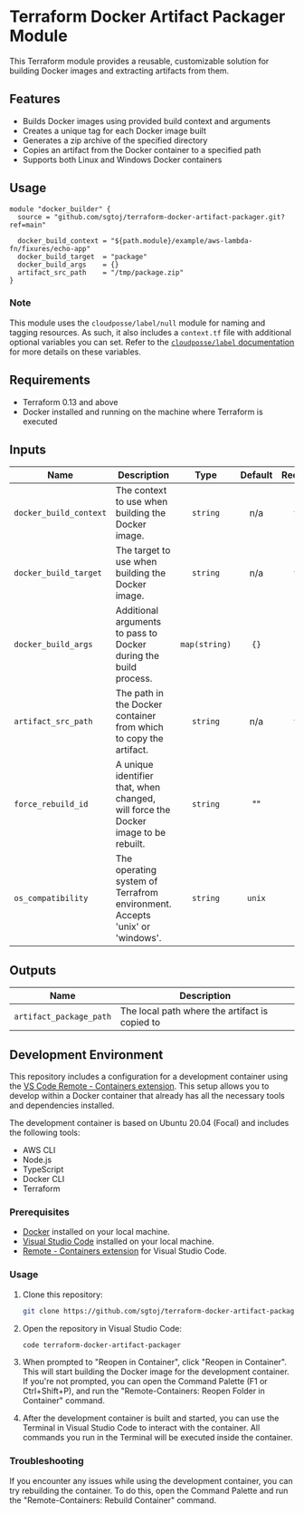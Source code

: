# Terraform Docker Artifact Packager Module

This Terraform module provides a reusable, customizable solution for building
Docker images and extracting artifacts from them.

## Features

- Builds Docker images using provided build context and arguments
- Creates a unique tag for each Docker image built
- Generates a zip archive of the specified directory
- Copies an artifact from the Docker container to a specified path
- Supports both Linux and Windows Docker containers

## Usage

```hcl
module "docker_builder" {
  source = "github.com/sgtoj/terraform-docker-artifact-packager.git?ref=main"

  docker_build_context = "${path.module}/example/aws-lambda-fn/fixures/echo-app"
  docker_build_target  = "package"
  docker_build_args    = {}
  artifact_src_path    = "/tmp/package.zip"
}
```

### Note

This module uses the `cloudposse/label/null` module for naming and tagging
resources. As such, it also includes a `context.tf` file with additional
optional variables you can set. Refer to the [`cloudposse/label` documentation](https://registry.terraform.io/modules/cloudposse/label/null/latest)
for more details on these variables.

## Requirements

- Terraform 0.13 and above
- Docker installed and running on the machine where Terraform is executed

## Inputs

| Name                   | Description                                                                        | Type          | Default | Required |
|------------------------|------------------------------------------------------------------------------------|:-------------:|:-------:|:--------:|
| `docker_build_context` | The context to use when building the Docker image.                                 | `string`      | n/a     | yes      |
| `docker_build_target`  | The target to use when building the Docker image.                                  | `string`      | n/a     | yes      |
| `docker_build_args`    | Additional arguments to pass to Docker during the build process.                   | `map(string)` | `{}`    | no       |
| `artifact_src_path`    | The path in the Docker container from which to copy the artifact.                  | `string`      | n/a     | yes      |
| `force_rebuild_id`     | A unique identifier that, when changed, will force the Docker image to be rebuilt. | `string`      | ""      | no       |
| `os_compatibility`     | The operating system of Terrafrom environment. Accepts 'unix' or 'windows'.        | `string`      | `unix`  | no       |

## Outputs

| Name                    | Description                                    |
|-------------------------|------------------------------------------------|
| `artifact_package_path` | The local path where the artifact is copied to |

## Development Environment

This repository includes a configuration for a development container using the
[VS Code Remote - Containers extension](https://code.visualstudio.com/docs/remote/containers).
This setup allows you to develop within a Docker container that already has all
the necessary tools and dependencies installed.

The development container is based on Ubuntu 20.04 (Focal) and includes the
following tools:

- AWS CLI
- Node.js
- TypeScript
- Docker CLI
- Terraform

### Prerequisites

- [Docker](https://www.docker.com/products/docker-desktop) installed on your
  local machine.
- [Visual Studio Code](https://code.visualstudio.com/) installed on your
  local machine.
- [Remote - Containers extension](https://marketplace.visualstudio.com/items?itemName=ms-vscode-remote.remote-containers)
  for Visual Studio Code.

### Usage

1. Clone this repository:

    ```bash
    git clone https://github.com/sgtoj/terraform-docker-artifact-packager.git
    ```

2. Open the repository in Visual Studio Code:

    ```bash
    code terraform-docker-artifact-packager
    ```

3. When prompted to "Reopen in Container", click "Reopen in Container". This
   will start building the Docker image for the development container. If you're
   not prompted, you can open the Command Palette (F1 or Ctrl+Shift+P), and run
   the "Remote-Containers: Reopen Folder in Container" command.

4. After the development container is built and started, you can use the
   Terminal in Visual Studio Code to interact with the container. All commands
  you run in the Terminal will be executed inside the container.

### Troubleshooting

If you encounter any issues while using the development container, you can try
rebuilding the container. To do this, open the Command Palette and run the
"Remote-Containers: Rebuild Container" command.
